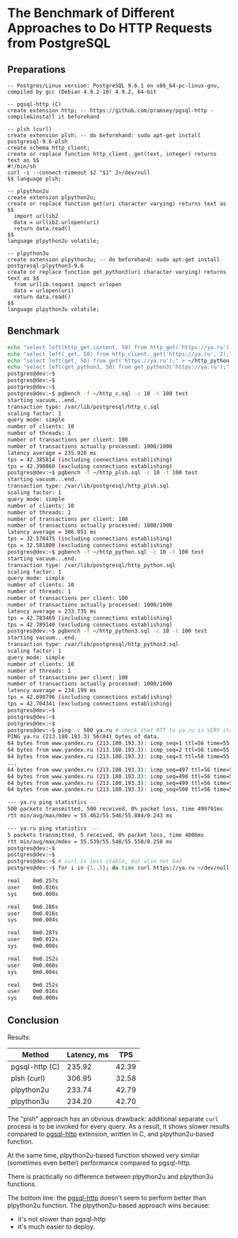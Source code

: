The Benchmark of Different Approaches to Do HTTP Requests from PostgreSQL
===

Preparations
---

```
-- Postgres/Linux version: PostgreSQL 9.6.1 on x86_64-pc-linux-gnu, compiled by gcc (Debian 4.9.2-10) 4.9.2, 64-bit

-- pgsql-http (C)
create extension http; -- https://github.com/pramsey/pgsql-http - compile&install it beforehand

-- plsh (curl)
create extension plsh; -- do beforehand: sudo apt-get install postgresql-9.6-plsh
create schema http_client;
create or replace function http_client._get(text, integer) returns text as $$
#!/bin/sh
curl -i --connect-timeout $2 "$1" 2>/dev/null
$$ language plsh;

-- plpython2u
create extension plpython2u;
create or replace function get(uri character varying) returns text as $$
  import urllib2
  data = urllib2.urlopen(uri)
  return data.read()
$$
language plpython2u volatile;

-- plpython3u
create extension plpython3u; -- do beforehand: sudo apt-get install postgresql-plpython3-9.6
create or replace function get_python3(uri character varying) returns text as $$
  from urllib.request import urlopen
  data = urlopen(uri)
  return data.read()
$$
language plpython3u volatile;
```

Benchmark
---
```sh
echo "select left(http_get.content, 50) from http_get('https://ya.ru');" > ~/http_c.sql
echo "select left(_get, 50) from http_client._get('https://ya.ru', 2);" > ~/http_plsh.sql
echo "select left(get, 50) from get('https://ya.ru');" > ~/http_python.sql
echo "select left(get_python3, 50) from get_python3('https://ya.ru');" > ~/http_python3.sql
postgres@dev:~$
postgres@dev:~$
postgres@dev:~$
postgres@dev:~$ pgbench -f ~/http_c.sql -c 10 -t 100 test
starting vacuum...end.
transaction type: /var/lib/postgresql/http_c.sql
scaling factor: 1
query mode: simple
number of clients: 10
number of threads: 1
number of transactions per client: 100
number of transactions actually processed: 1000/1000
latency average = 235.928 ms
tps = 42.385814 (including connections establishing)
tps = 42.390860 (excluding connections establishing)
postgres@dev:~$ pgbench -f ~/http_plsh.sql -c 10 -t 100 test
starting vacuum...end.
transaction type: /var/lib/postgresql/http_plsh.sql
scaling factor: 1
query mode: simple
number of clients: 10
number of threads: 1
number of transactions per client: 100
number of transactions actually processed: 1000/1000
latency average = 306.951 ms
tps = 32.578475 (including connections establishing)
tps = 32.581800 (excluding connections establishing)
postgres@dev:~$ pgbench -f ~/http_python.sql -c 10 -t 100 test
starting vacuum...end.
transaction type: /var/lib/postgresql/http_python.sql
scaling factor: 1
query mode: simple
number of clients: 10
number of threads: 1
number of transactions per client: 100
number of transactions actually processed: 1000/1000
latency average = 233.735 ms
tps = 42.783469 (including connections establishing)
tps = 42.789140 (excluding connections establishing)
postgres@dev:~$ pgbench -f ~/http_python3.sql -c 10 -t 100 test
starting vacuum...end.
transaction type: /var/lib/postgresql/http_python3.sql
scaling factor: 1
query mode: simple
number of clients: 10
number of threads: 1
number of transactions per client: 100
number of transactions actually processed: 1000/1000
latency average = 234.199 ms
tps = 42.698796 (including connections establishing)
tps = 42.704341 (excluding connections establishing)
postgres@dev:~$
postgres@dev:~$
postgres@dev:~$
postgres@dev:~$ ping -c 500 ya.ru # check that RTT to ya.ru is VERY stable
PING ya.ru (213.180.193.3) 56(84) bytes of data.
64 bytes from www.yandex.ru (213.180.193.3): icmp_seq=1 ttl=56 time=55.5 ms
64 bytes from www.yandex.ru (213.180.193.3): icmp_seq=2 ttl=56 time=55.5 ms
64 bytes from www.yandex.ru (213.180.193.3): icmp_seq=3 ttl=56 time=55.5 ms
...
64 bytes from www.yandex.ru (213.180.193.3): icmp_seq=497 ttl=56 time=55.5 ms
64 bytes from www.yandex.ru (213.180.193.3): icmp_seq=498 ttl=56 time=55.5 ms
64 bytes from www.yandex.ru (213.180.193.3): icmp_seq=499 ttl=56 time=55.5 ms
64 bytes from www.yandex.ru (213.180.193.3): icmp_seq=500 ttl=56 time=55.5 ms

--- ya.ru ping statistics ---
500 packets transmitted, 500 received, 0% packet loss, time 499791ms
rtt min/avg/max/mdev = 55.462/55.546/55.884/0.243 ms

--- ya.ru ping statistics ---
5 packets transmitted, 5 received, 0% packet loss, time 4006ms
rtt min/avg/max/mdev = 55.539/55.548/55.558/0.258 ms
postgres@dev:~$
postgres@dev:~$
postgres@dev:~$ # curl is less stable, but also not bad
postgres@dev:~$ for i in {1..5}; do time curl https://ya.ru >/dev/null 2> /dev/null; done 

real    0m0.257s
user    0m0.016s
sys     0m0.000s

real    0m0.286s
user    0m0.016s
sys     0m0.004s

real    0m0.287s
user    0m0.012s
sys     0m0.000s

real    0m0.252s
user    0m0.008s
sys     0m0.004s

real    0m0.252s
user    0m0.016s
sys     0m0.000s
```

Conclusion
---
Results:

Method | Latency, ms | TPS
------------ | ------------- | -------------
pgsql-http (C) | 235.92 | 42.39
plsh (curl) | 306.95 | 32.58
plpython2u | 233.74 | 42.79
plpython3u | 234.20 | 42.70

The "plsh" approach has an obvious drawback: additional separate `curl` process is to be invoked for every query. 
As a result, it shows slower results compared to [pgsql-http](https://github.com/pramsey/pgsql-http) 
extension, written in C, and plpython2u-based function.

At the same time, plpython2u-based function showed very similar (sometimes even better) performance compared to pgsql-http.

There is practically no difference between plpython2u and plpython3u functions.

The bottom line: the [pgsql-http](https://github.com/pramsey/pgsql-http) doesn't seem to perform better than plpython2u function. The plpython2u-based approach wins because:
 - it's not slower than pgsql-http 
 - it's much easier to deploy.

